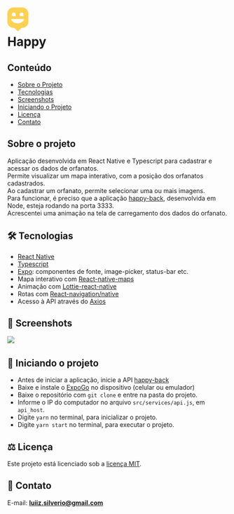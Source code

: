 # ![](https://github.com/luiizsilverio/happy-react-native/blob/main/src/images/marker.png)<br />Happy
## Conteúdo
* [Sobre o Projeto](#sobre-o-projeto)
* [Tecnologias](#hammer_and_wrench-tecnologias)
* [Screenshots](#camera_flash-screenshots)
* [Iniciando o Projeto](#car-Iniciando-o-projeto)
* [Licença](#balance_scale-licença)
* [Contato](#email-contato)

## Sobre o projeto
Aplicação desenvolvida em React Native e Typescript para cadastrar e acessar os dados de orfanatos.<br />
Permite visualizar um mapa interativo, com a posição dos orfanatos cadastrados.<br />
Ao cadastrar um orfanato, permite selecionar uma ou mais imagens.<br />
Para funcionar, é preciso que a aplicação [happy-back](https://github.com/luiizsilverio/happy-back), desenvolvida em Node, esteja rodando na porta 3333.<br />
Acrescentei uma animação na tela de carregamento dos dados do orfanato.<br />

## :hammer_and_wrench: Tecnologias
* <ins>React Native</ins>
* <ins>Typescript</ins>
* <ins>Expo</ins>: componentes de fonte, image-picker, status-bar etc.
* Mapa interativo com <ins>React-native-maps</ins>
* Animação com <ins>Lottie-react-native</ins>
* Rotas com <ins>React-navigation/native</ins>
* Acesso à API através do <ins>Axios</ins>

## :camera_flash: Screenshots
![](https://github.com/luiizsilverio/happy-react-native/blob/main/assets/happy.gif)

## :car: Iniciando o projeto
* Antes de iniciar a aplicação, inicie a API [happy-back](https://github.com/luiizsilverio/happy-back)
* Baixe e instale o <ins>ExpoGo</ins> no dispositivo (celular ou emulador)
* Baixe o repositório com ``` git clone ``` e entre na pasta do projeto.
* Informe o IP do computador no arquivo ``` src/services/api.js ```, em ``` api_host ```.
* Digite ``` yarn ``` no terminal, para inicializar o projeto.
* Digite ``` yarn start ``` no terminal, para executar o projeto.

## :balance_scale: Licença
Este projeto está licenciado sob a [licença MIT](LICENSE).

## :email: Contato

E-mail: [**luiiz.silverio@gmail.com**](mailto:luiiz.silverio@gmail.com)
